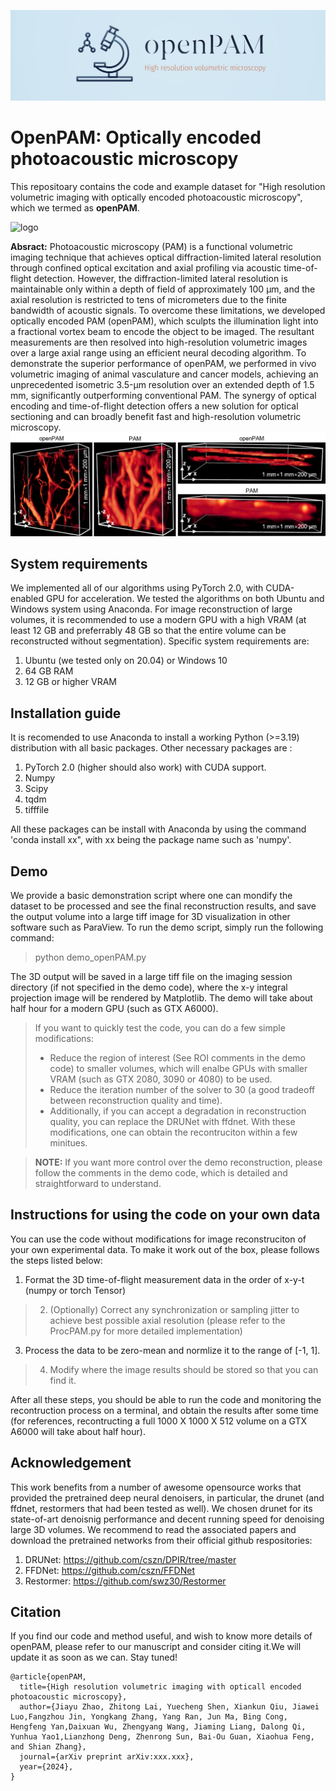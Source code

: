 ![logo](images/openPAM_logo.jpg)
# OpenPAM: Optically encoded photoacoustic microscopy

This repositoary contains the code and example dataset for "High resolution volumetric imaging with optically encoded photoacoustic microscopy", which we termed as **openPAM**.
 
 ![logo](images/demo_video.gif)
          
**Absract:**
Photoacoustic microscopy (PAM) is a functional volumetric imaging technique that achieves optical diffraction-limited lateral resolution through confined optical
excitation and axial profiling via acoustic time-of-flight detection. However, the diffraction-limited lateral resolution is maintainable only within a depth of field of
approximately 100 μm, and the axial resolution is restricted to tens of micrometers due to the finite bandwidth of acoustic signals. To overcome these limitations, we developed
optically encoded PAM (openPAM), which sculpts the illumination light into a fractional vortex beam to encode the object to be imaged. The resultant measurements
are then resolved into high-resolution volumetric images over a large axial range using an efficient neural decoding algorithm. To demonstrate the superior performance of
openPAM, we performed in vivo volumetric imaging of animal vasculature and cancer models, achieving an unprecedented isometric 3.5-μm resolution over an extended
depth of 1.5 mm, significantly outperforming conventional PAM. The synergy of optical encoding and time-of-flight detection offers a new solution for optical
sectioning and can broadly benefit fast and high-resolution volumetric microscopy.
![logo](images/demo_res.png)

## System requirements

We implemented all of our algorithms using PyTorch 2.0, with CUDA-enabled GPU for acceleration. We tested the algorithms on both Ubuntu and Windows system using Anaconda. For image reconstruction of large volumes, it is recommended to use a modern GPU with a high VRAM (at least 12 GB and preferrably 48 GB so that the entire volume can be reconstructed without segmentation). Specific system requirements are:

 1. Ubuntu (we tested only on 20.04) or Windows 10
 2. 64 GB RAM
 3. 12 GB or higher VRAM

## Installation guide

It is recomended to use Anaconda to install a working Python (>=3.19) distribution with all basic packages. Other necessary packages are :

 1. PyTorch 2.0 (higher should also work) with CUDA support.
 2. Numpy
 3. Scipy
 4. tqdm
 5. tifffile

All these packages can be install with Anaconda by using the command 'conda install xx", with xx being the package name such as 'numpy'.

## Demo

We provide a basic demonstration script where one can mondify the dataset to be processed and see the final reconstruction results, and save the output volume into a large tiff image for 3D visualization in other software such as ParaView.
To run the demo script, simply run the following command:
> python demo_openPAM.py

The 3D output will be saved in a large tiff file on the imaging session directory (if not specified in the demo code), where the x-y integral projection image will be rendered by Matplotlib. The demo will take about half hour for a modern GPU (such as GTX A6000). 
> If you want to quickly test the code, you can do a few simple modifications:
>  - Reduce the region of interest (See ROI comments in the demo code) to smaller volumes, which will enalbe GPUs with smaller VRAM (such as GTX 2080, 3090 or 4080) to be used.
>  - Reduce the iteration number of the solver to 30 (a good tradeoff between reconstruction quality and time).
>  - Additionally, if you can accept a degradation in reconstruction quality, you can replace the DRUNet with ffdnet. With these modifications, one can obtain the recontruciton within a few minitues.

> **NOTE:**  If you want more control over the demo reconstruction, please follow the comments in the demo code, which is detailed and straightforward to understand.

## Instructions for using the code on your own data

You can use the code without modifications for image reconstruciton of your own experimental data. To make it work out of the box, please follows the steps listed below:

 1. Format the 3D time-of-flight measurement data in the order of x-y-t (numpy or torch Tensor)
 >2. (Optionally) Correct any synchronization or sampling jitter to achieve best possible axial resolution (please refer to the ProcPAM.py for more detailed implementation)
 3.  Process the data to be zero-mean and normlize it to the range of [-1, 1].
 >4. Modify where the image results should be stored so that you can find it.
 
 After all these steps, you should be able to run the code and monitoring the recontruction process on a terminal, and obtain the results after some time (for references, recontructing a full 1000 X 1000 X 512 volume on a GTX A6000 will take about half hour).
 
## Acknowledgement
This work benefits from a number of awesome opensource works that provided the pretrained deep neural denoisers, in particular, the drunet (and ffdnet, restormers that had been tested as well).
We chosen drunet for its state-of-art denoisnig performance and decent running speed for denoising large 3D volumes. We recommend to read the associated papers and download the pretrained networks
from their official github respositories:
 1. DRUNet: https://github.com/cszn/DPIR/tree/master
 2. FFDNet: https://github.com/cszn/FFDNet
 3. Restormer: https://github.com/swz30/Restormer

## Citation
If you find our code and method useful, and wish to know more details of openPAM, please refer to our manuscript and consider citing it.We will update it as soon as we can. Stay tuned!
```
@article{openPAM,
  title={High resolution volumetric imaging with opticall encoded photoacoustic microscopy},
  author={Jiayu Zhao, Zhitong Lai, Yuecheng Shen, Xiankun Qiu, Jiawei Luo,Fangzhou Jin, Yongkang Zhang, Yang Ran, Jun Ma, Bing Cong, Hengfeng Yan,Daixuan Wu, Zhengyang Wang, Jiaming Liang, Dalong Qi, Yunhua Yao1,Lianzhong Deng, Zhenrong Sun, Bai-Ou Guan, Xiaohua Feng, and Shian Zhang},
  journal={arXiv preprint arXiv:xxx.xxx},
  year={2024},
}
```



